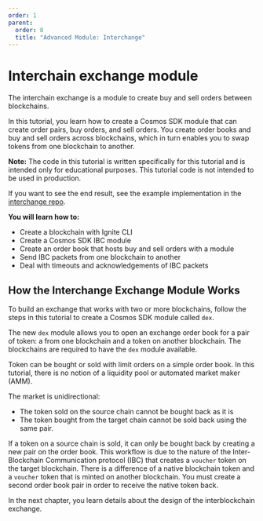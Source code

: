 ```yaml
---
order: 1
parent:
  order: 8
  title: "Advanced Module: Interchange"
---
```


# Interchain exchange module 

The interchain exchange is a module to create buy and sell orders between blockchains.

In this tutorial, you learn how to create a Cosmos SDK module that can create order pairs, buy orders, and sell orders. You create order books and buy and sell orders across blockchains, which in turn enables you to swap tokens from one blockchain to another.

**Note:** The code in this tutorial is written specifically for this tutorial and is intended only for educational purposes. This tutorial code is not intended to be used in production.

If you want to see the end result, see the example implementation in the [interchange repo](https://github.com/tendermint/interchange).

**You will learn how to:**

- Create a blockchain with Ignite CLI
- Create a Cosmos SDK IBC module
- Create an order book that hosts buy and sell orders with a module
- Send IBC packets from one blockchain to another
- Deal with timeouts and acknowledgements of IBC packets

## How the Interchange Exchange Module Works

To build an exchange that works with two or more blockchains, follow the steps in this tutorial to create a Cosmos SDK module called `dex`.

The new `dex` module allows you to open an exchange order book for a pair of token: a from one blockchain and a token on another blockchain. The blockchains are required to have the `dex` module available.

Token can be bought or sold with limit orders on a simple order book. In this tutorial, there is no notion of a liquidity pool or automated market maker (AMM).

The market is unidirectional: 

- The token sold on the source chain cannot be bought back as it is
- The token bought from the target chain cannot be sold back using the same pair. 

If a token on a source chain is sold, it can only be bought back by creating a new pair on the order book. This workflow is due to the nature of the Inter-Blockchain Communication protocol (IBC) that creates a `voucher` token on the target blockchain. There is a difference of a native blockchain token and a `voucher` token that is minted on another blockchain. You must create a second order book pair in order to receive the native token back.

In the next chapter, you learn details about the design of the interblockchain exchange.
